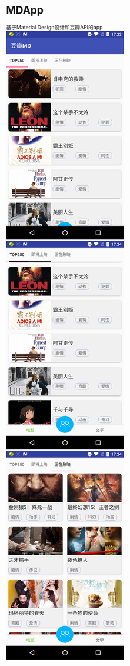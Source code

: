 # MDApp
基于Material Design设计和豆瓣API的app
![Image](https://github.com/HarryXR/MDApp/blob/master/screenshot/1.png)
![Image](https://github.com/HarryXR/MDApp/blob/master/screenshot/2.png)
![Image](https://github.com/HarryXR/MDApp/blob/master/screenshot/3.png)
